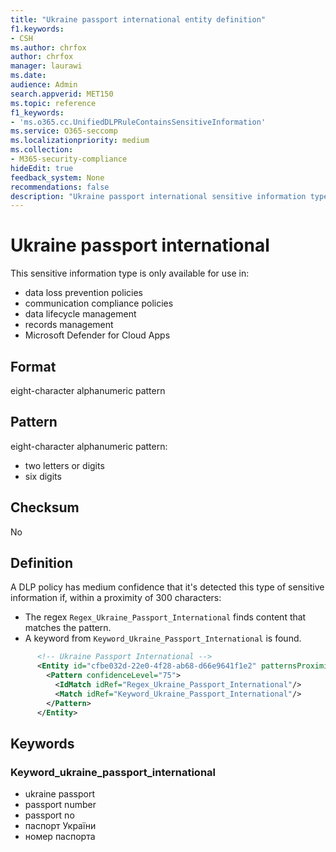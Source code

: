 ```yaml
---
title: "Ukraine passport international entity definition"
f1.keywords:
- CSH
ms.author: chrfox
author: chrfox
manager: laurawi
ms.date:
audience: Admin
search.appverid: MET150
ms.topic: reference
f1_keywords:
- 'ms.o365.cc.UnifiedDLPRuleContainsSensitiveInformation'
ms.service: O365-seccomp
ms.localizationpriority: medium
ms.collection:
- M365-security-compliance
hideEdit: true
feedback_system: None
recommendations: false
description: "Ukraine passport international sensitive information type entity definition."
---
```


# Ukraine passport international

This sensitive information type is only available for use in:

- data loss prevention policies
- communication compliance policies
- data lifecycle management
- records management
- Microsoft Defender for Cloud Apps

## Format

eight-character alphanumeric pattern

## Pattern

eight-character alphanumeric pattern:

- two letters or digits
- six digits

## Checksum

No

## Definition

A DLP policy has medium confidence that it's detected this type of sensitive information if, within a proximity of 300 characters:

- The regex `Regex_Ukraine_Passport_International` finds content that matches the pattern.
- A keyword from `Keyword_Ukraine_Passport_International` is found.

```xml
      <!-- Ukraine Passport International -->
      <Entity id="cfbe032d-22e0-4f28-ab68-d66e9641f1e2" patternsProximity="300" recommendedConfidence="75">
        <Pattern confidenceLevel="75">
          <IdMatch idRef="Regex_Ukraine_Passport_International"/>
          <Match idRef="Keyword_Ukraine_Passport_International"/>
        </Pattern>
      </Entity>
```

## Keywords

### Keyword_ukraine_passport_international

- ukraine passport
- passport number
- passport no
- паспорт України
- номер паспорта
